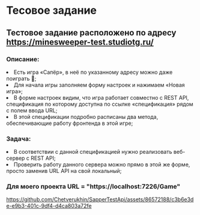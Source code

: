 # Тесовое задание

## Тестовое задание расположено по адресу https://minesweeper-test.studiotg.ru/
### Описание:
<li>Есть игра «Сапёр», в неё по указанному адресу можно даже поиграть 🙂;
<li>Для начала игры заполняем форму настроек и нажимаем «Новая игра»;
<li>В форме настроек видим, что игра работает совместно с REST API, спецификация по которому доступна по ссылке «спецификация» рядом с полем ввода URL;
<li>В этой спецификации подробно расписаны два метода, обеспечивающие работу фронтенда в этой игре;
  
### Задача:
<li>В соответствии с данной спецификацией нужно реализовать веб-сервер с REST API;
<li>Проверить работу данного сервера можно прямо в этой же форме, просто заменив URL API на свой локальный;

### Для моего проекта URL = "https://localhost:7226/Game"

https://github.com/Chetverukhin/SapperTestApi/assets/86572188/c3b6e3de-e9b3-401c-9df4-d4ca803a72fe
